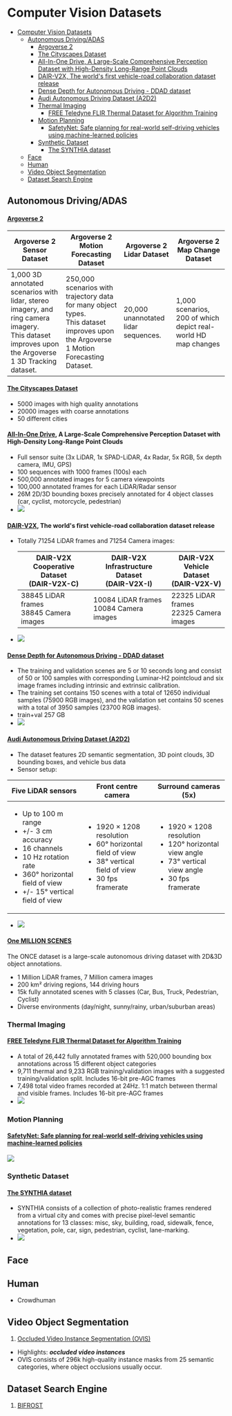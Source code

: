 # Computer Vision Datasets

- [Computer Vision Datasets](#computer-vision-datasets)
  - [Autonomous Driving/ADAS](#autonomous-drivingadas)
      - [Argoverse 2](#argoverse-2)
      - [The Cityscapes Dataset](#the-cityscapes-dataset)
      - [All-In-One Drive, A Large-Scale Comprehensive Perception Dataset with High-Density Long-Range Point Clouds](#all-in-one-drive-a-large-scale-comprehensive-perception-dataset-with-high-density-long-range-point-clouds)
      - [DAIR-V2X, The world's first vehicle-road collaboration dataset release](#dair-v2x-the-worlds-first-vehicle-road-collaboration-dataset-release)
      - [Dense Depth for Autonomous Driving - DDAD dataset](#dense-depth-for-autonomous-driving---ddad-dataset)
      - [Audi Autonomous Driving Dataset (A2D2)](#audi-autonomous-driving-dataset-a2d2)
    - [Thermal Imaging](#thermal-imaging)
      - [FREE Teledyne FLIR Thermal Dataset for Algorithm Training](#free-teledyne-flir-thermal-dataset-for-algorithm-training)
    - [Motion Planning](#motion-planning)
      - [SafetyNet: Safe planning for real-world self-driving vehicles using machine-learned policies](#safetynet-safe-planning-for-real-world-self-driving-vehicles-using-machine-learned-policies)
    - [Synthetic Dataset](#synthetic-dataset)
      - [The SYNTHIA dataset](#the-synthia-dataset)
  - [Face](#face)
  - [Human](#human)
  - [Video Object Segmentation](#video-object-segmentation)
  - [Dataset Search Engine](#dataset-search-engine)



## Autonomous Driving/ADAS
#### [Argoverse 2](https://www.argoverse.org/av2.html)

| Argoverse 2 Sensor Dataset | Argoverse 2 Motion Forecasting Dataset | Argoverse 2 Lidar Dataset | Argoverse 2 Map Change Dataset |
| -------------------------- | -------------------------------------- | ------------------------- | ------------------------------ |
| 1,000 3D annotated scenarios with lidar, stereo imagery, and ring camera imagery.<br/>This dataset improves upon the Argoverse 1 3D Tracking dataset. | 250,000 scenarios with trajectory data for many object types.<br/>This dataset improves upon the Argoverse 1 Motion Forecasting Dataset. | 20,000 unannotated lidar sequences. | 1,000 scenarios, 200 of which depict real-world HD map changes |

#### [The Cityscapes Dataset](https://www.cityscapes-dataset.com/)
  * 5000 images with high quality annotations
  * 20000 images with coarse annotations
  * 50 different cities
#### [All-In-One Drive](http://www.aiodrive.org/index.html), A Large-Scale Comprehensive Perception Dataset with High-Density Long-Range Point Clouds
  * Full sensor suite (3x LiDAR, 1x SPAD-LiDAR, 4x Radar, 5x RGB, 5x depth camera, IMU, GPS)
  * 100 sequences with 1000 frames (100s) each
  * 500,000 annotated images for 5 camera viewpoints
  * 100,000 annotated frames for each LiDAR/Radar sensor
  * 26M 2D/3D bounding boxes precisely annotated for 4 object classes (car, cyclist, motorcycle, pedestrian)
  * <img src="http://www.aiodrive.org/resources/home/inclusiveness.png"/>
#### [DAIR-V2X](https://thudair.baai.ac.cn/index), The world's first vehicle-road collaboration dataset release
  * Totally 71254 LiDAR frames and 71254 Camera images:

    | DAIR-V2X Cooperative Dataset<br/>(DAIR-V2X-C) | DAIR-V2X Infrastructure Dataset<br/>(DAIR-V2X-I) | DAIR-V2X Vehicle Dataset<br/>(DAIR-V2X-V)  |
    | --------------------------------------------- | ------------------------------------------------ | ------------------------------------------ |
    | 38845 LiDAR frames<br/>38845 Camera images    | 10084 LiDAR frames<br/>10084 Camera images       | 22325 LiDAR frames<br/>22325 Camera images |
  * <img src="https://thudair.baai.ac.cn/static/img/road05.91a9e0fe.png" />
#### [Dense Depth for Autonomous Driving - DDAD dataset](https://github.com/TRI-ML/DDAD)
  * The training and validation scenes are 5 or 10 seconds long and consist of 50 or 100 samples with corresponding Luminar-H2 pointcloud and six image frames including intrinsic and extrinsic calibration.
  * The training set contains 150 scenes with a total of 12650 individual samples (75900 RGB images), and the validation set contains 50 scenes with a total of 3950 samples (23700 RGB images).
  * train+val 257 GB
  * <img src="https://github.com/TRI-ML/DDAD/raw/master/media/figs/ddad_viz.gif" />
#### [Audi Autonomous Driving Dataset (A2D2)](https://www.a2d2.audi/a2d2/en.html)
  * The dataset features 2D semantic segmentation, 3D point clouds, 3D bounding boxes, and vehicle bus data
  * Sensor setup:

| Five LiDAR sensors | Front centre camera | Surround cameras (5x) |
| ------------------ | ------------------- | --------------------- |
| <ul><li>Up to 100 m range</li><li>+/- 3 cm accuracy</li><li>16 channels</li><li>10 Hz rotation rate</li><li>360° horizontal field of view</li><li>+/- 15° vertical field of view</li> </ul> | <ul><li>1920 × 1208 resolution</li><li>60° horizontal field of view</li><li>38° vertical field of view</li><li>30 fps framerate</li></ul> | <ul><li>1920 × 1208 resolution</li><li>120° horizontal view angle</li><li>73° vertical view angle</li><li>30 fps framerate</li></ul> |
  
  * <img src="https://www.a2d2.audi/content/dam/a2d2/sensor-setup/1920x1080-desktop-aev-sensor-grafik-1.jpg?imwidth=1920&imdensity=1" />
#### [One MILLION SCENES](https://once-for-auto-driving.github.io/index.html)
The ONCE dataset is a large-scale autonomous driving dataset with 2D&3D object annotations.
* 1 Million LiDAR frames, 7 Million camera images
* 200 km² driving regions, 144 driving hours
* 15k fully annotated scenes with 5 classes (Car, Bus, Truck, Pedestrian, Cyclist)
* Diverse environments (day/night, sunny/rainy, urban/suburban areas)


### Thermal Imaging
#### [FREE Teledyne FLIR Thermal Dataset for Algorithm Training](https://www.flir.ca/oem/adas/adas-dataset-form/)
  * A total of 26,442 fully annotated frames with 520,000 bounding box annotations across 15 different object categories
  * 9,711 thermal and 9,233 RGB training/validation images with a suggested training/validation split. Includes 16-bit pre-AGC frames
  * 7,498 total video frames recorded at 24Hz. 1:1 match between thermal and visible frames. Includes 16-bit pre-AGC frames
  * <img src="https://www.flir.ca/contentassets/56f6b890db8b42919e792db742cf3a73/skateboarder-ir13.png"/>

### Motion Planning
#### [SafetyNet: Safe planning for real-world self-driving vehicles using machine-learned policies](https://www.self-driving-cars.org/papers/2022-safetynet)
<img src="https://lh6.googleusercontent.com/pU0PsapK0_4U841iF1pMGzVjbWFoQq9AUsDuwp6TaZdfC78pViAQFNwRg8hRfQUcnmkduC_HXNr7oX-x6DjQCmXRqguOGPzxuMLc_7p23l2DNS0bOIBH2OEiGZZiGqmJkg=w1280" />

### Synthetic Dataset
#### [The SYNTHIA dataset](http://synthia-dataset.net/)
  * SYNTHIA consists of a collection of photo-realistic frames rendered from a virtual city and comes with precise pixel-level semantic annotations for 13 classes: misc, sky, building, road, sidewalk, fence, vegetation, pole, car, sign, pedestrian, cyclist, lane-marking.
  * <img src="http://synthia-dataset.net/wp-content/uploads/2016/06/s_000_22-06-2016_17-35-02_000000.png" />


## Face

## Human
* Crowdhuman

## Video Object Segmentation
1. [Occluded Video Instance Segmentation (OVIS)](http://songbai.site/ovis/)
  * Highlights: ***occluded video instances***
  * OVIS consists of 296k high-quality instance masks from 25 semantic categories, where object occlusions usually occur.


## Dataset Search Engine
1. [BIFROST](https://datasets.bifrost.ai/)
